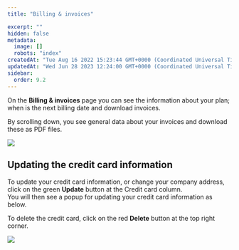 ```yaml
---
title: "Billing & invoices"

excerpt: ""
hidden: false
metadata: 
  image: []
  robots: "index"
createdAt: "Tue Aug 16 2022 15:23:44 GMT+0000 (Coordinated Universal Time)"
updatedAt: "Wed Jun 28 2023 12:24:00 GMT+0000 (Coordinated Universal Time)"
sidebar:
  order: 9.2
---
```

On the **Billing & invoices** page you can see the information about your plan; when is the next billing date and download invoices.

By scrolling down, you see general data about your invoices and download these as PDF files.

![](@images/patchstack-billing-and-invoices.png)

## Updating the credit card information

To update your credit card information, or change your company address, click on the green **Update** button at the Credit card column.  
You will then see a popup for updating your credit card information as below.

To delete the credit card, click on the red **Delete** button at the top right corner.

![](@images/1776073-small-Patchstack_update_credit_card.png)
